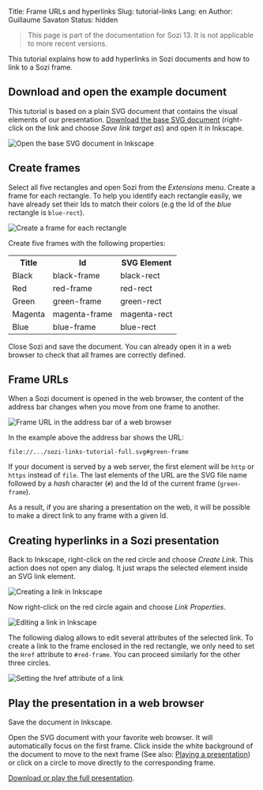 Title: Frame URLs and hyperlinks
Slug: tutorial-links
Lang: en
Author: Guillaume Savaton
Status: hidden

> This page is part of the documentation for Sozi 13.
> It is not applicable to more recent versions.

This tutorial explains how to add hyperlinks in Sozi documents
and how to link to a Sozi frame.

Download and open the example document
--------------------------------------

This tutorial is based on a plain SVG document that contains the visual elements of our presentation.
[Download the base SVG document](|filename|/images/tutorial-links/sozi-links-tutorial-base.svg)
(right-click on the link and choose *Save link target as*) and open it in Inkscape.

![Open the base SVG document in Inkscape](|filename|/images/tutorial-links/sozi-links-tutorial-screenshot-01.png)

Create frames
-------------

Select all five rectangles and open Sozi from the *Extensions* menu.
Create a frame for each rectangle.
To help you identify each rectangle easily, we have already set their Ids to match their colors
(e.g the Id of the *blue* rectangle is `blue-rect`).

![Create a frame for each rectangle](|filename|/images/tutorial-links/sozi-links-tutorial-screenshot-02.png)

Create five frames with the following properties:

<table>
    <tr>
        <th>Title</th>
        <th>Id</th>
        <th>SVG Element</th>
    </tr>
    <tr>
        <td>Black</td>
        <td>black-frame</td>
        <td>black-rect</td>
    </tr>
    <tr>
        <td>Red</td>
        <td>red-frame</td>
        <td>red-rect</td>
    </tr>
    <tr>
        <td>Green</td>
        <td>green-frame</td>
        <td>green-rect</td>
    </tr>
    <tr>
        <td>Magenta</td>
        <td>magenta-frame</td>
        <td>magenta-rect</td>
    </tr>
    <tr>
        <td>Blue</td>
        <td>blue-frame</td>
        <td>blue-rect</td>
    </tr>
</table>

Close Sozi and save the document.
You can already open it in a web browser to check that all frames are correctly defined.

Frame URLs
----------

When a Sozi document is opened in the web browser, the content of the address bar
changes when you move from one frame to another.

![Frame URL in the address bar of a web browser](|filename|/images/tutorial-links/sozi-links-tutorial-screenshot-03.png)

In the example above the address bar shows the URL:

    file://.../sozi-links-tutorial-full.svg#green-frame

If your document is served by a web server, the first element will be `http` or `https` instead of `file`.
The last elements of the URL are the SVG file name followed by a *hash* character (`#`)
and the Id of the current frame (`green-frame`).

As a result, if you are sharing a presentation on the web, it will be possible to make a
direct link to any frame with a given Id.

Creating hyperlinks in a Sozi presentation
------------------------------------------

Back to Inkscape, right-click on the red circle and choose *Create Link*.
This action does not open any dialog. It just wraps the selected element inside an SVG link element.

![Creating a link in Inkscape](|filename|/images/tutorial-links/sozi-links-tutorial-screenshot-04.png)

Now right-click on the red circle again and choose *Link Properties*.

![Editing a link in Inkscape](|filename|/images/tutorial-links/sozi-links-tutorial-screenshot-05.png)

The following dialog allows to edit several attributes of the selected link.
To create a link to the frame enclosed in the red rectangle, we only need to set the `Href` attribute to
`#red-frame`. You can proceed similarly for the other three circles.

![Setting the href attribute of a link](|filename|/images/tutorial-links/sozi-links-tutorial-screenshot-06.png)

Play the presentation in a web browser
--------------------------------------

Save the document in Inkscape.

Open the SVG document with your favorite web browser.
It will automatically focus on the first frame.
Click inside the white background of the document to move to the next frame
(See also: [Playing a presentation](|filename|play.md))
or click on a circle to move directly to the corresponding frame.

[Download or play the full presentation](|filename|/images/tutorial-links/sozi-links-tutorial-full.svg).
